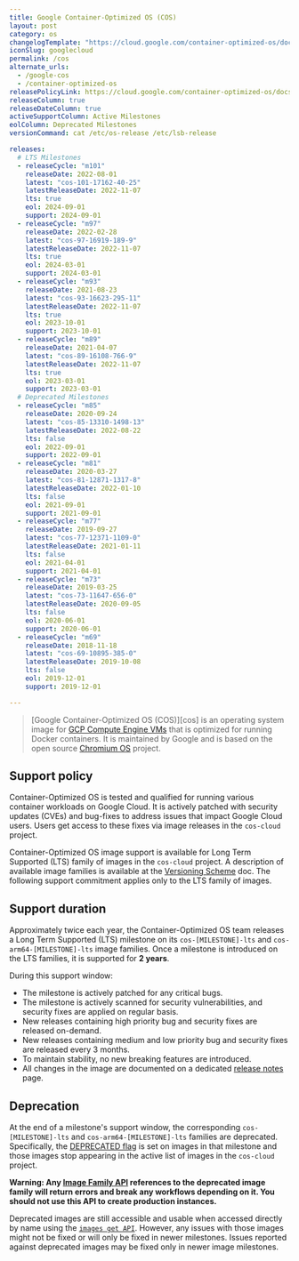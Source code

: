 ```yaml
---
title: Google Container-Optimized OS (COS)
layout: post
category: os
changelogTemplate: "https://cloud.google.com/container-optimized-os/docs/release-notes/__RELEASE_CYCLE__#__LATEST__"
iconSlug: googlecloud
permalink: /cos
alternate_urls:
  - /google-cos
  - /container-optimized-os
releasePolicyLink: https://cloud.google.com/container-optimized-os/docs/resources/support-policy
releaseColumn: true
releaseDateColumn: true
activeSupportColumn: Active Milestones
eolColumn: Deprecated Milestones
versionCommand: cat /etc/os-release /etc/lsb-release

releases:
  # LTS Milestones
  - releaseCycle: "m101"
    releaseDate: 2022-08-01
    latest: "cos-101-17162-40-25"
    latestReleaseDate: 2022-11-07
    lts: true
    eol: 2024-09-01
    support: 2024-09-01
  - releaseCycle: "m97"
    releaseDate: 2022-02-28
    latest: "cos-97-16919-189-9"
    latestReleaseDate: 2022-11-07
    lts: true
    eol: 2024-03-01
    support: 2024-03-01
  - releaseCycle: "m93"
    releaseDate: 2021-08-23
    latest: "cos-93-16623-295-11"
    latestReleaseDate: 2022-11-07
    lts: true
    eol: 2023-10-01
    support: 2023-10-01
  - releaseCycle: "m89"
    releaseDate: 2021-04-07
    latest: "cos-89-16108-766-9"
    latestReleaseDate: 2022-11-07
    lts: true
    eol: 2023-03-01
    support: 2023-03-01
  # Deprecated Milestones
  - releaseCycle: "m85"
    releaseDate: 2020-09-24
    latest: "cos-85-13310-1498-13"
    latestReleaseDate: 2022-08-22
    lts: false
    eol: 2022-09-01
    support: 2022-09-01
  - releaseCycle: "m81"
    releaseDate: 2020-03-27
    latest: "cos-81-12871-1317-8"
    latestReleaseDate: 2022-01-10
    lts: false
    eol: 2021-09-01
    support: 2021-09-01
  - releaseCycle: "m77"
    releaseDate: 2019-09-27
    latest: "cos-77-12371-1109-0"
    latestReleaseDate: 2021-01-11
    lts: false
    eol: 2021-04-01
    support: 2021-04-01
  - releaseCycle: "m73"
    releaseDate: 2019-03-25
    latest: "cos-73-11647-656-0"
    latestReleaseDate: 2020-09-05
    lts: false
    eol: 2020-06-01
    support: 2020-06-01
  - releaseCycle: "m69"
    releaseDate: 2018-11-18
    latest: "cos-69-10895-385-0"
    latestReleaseDate: 2019-10-08
    lts: false
    eol: 2019-12-01
    support: 2019-12-01

---
```


> [Google Container-Optimized OS (COS)][cos] is an operating system image for [GCP Compute Engine VMs](https://cloud.google.com/compute) that is optimized for running Docker containers. It is maintained by Google and is based on the open source [Chromium OS](https://www.chromium.org/chromium-os) project.

## Support policy

Container-Optimized OS is tested and qualified for running various container workloads on Google Cloud. It is actively patched with security updates (CVEs) and bug-fixes to address issues that impact Google Cloud users. Users get access to these fixes via image releases in the `cos-cloud` project.

Container-Optimized OS image support is available for Long Term Supported (LTS) family of images in the `cos-cloud` project. A description of available image families is available at the [Versioning Scheme](https://cloud.google.com/container-optimized-os/docs/concepts/versioning#image_families) doc. The following support commitment applies only to the LTS family of images.

## Support duration

Approximately twice each year, the Container-Optimized OS team releases a Long Term Supported (LTS) milestone on its `cos-[MILESTONE]-lts` and `cos-arm64-[MILESTONE]-lts` image families. Once a milestone is introduced on the LTS families, it is supported for **2 years**.

During this support window:

* The milestone is actively patched for any critical bugs.
* The milestone is actively scanned for security vulnerabilities, and security fixes are applied on regular basis.
* New releases containing high priority bug and security fixes are released on-demand.
* New releases containing medium and low priority bug and security fixes are released every 3 months.
* To maintain stability, no new breaking features are introduced.
* All changes in the image are documented on a dedicated [release notes](https://cloud.google.com/container-optimized-os/docs/release-notes#lts_image_families) page.

## Deprecation

At the end of a milestone's support window, the corresponding `cos-[MILESTONE]-lts` and `cos-arm64-[MILESTONE]-lts` families are deprecated. Specifically, the [DEPRECATED flag](https://cloud.google.com/compute/docs/reference/latest/images/deprecate) is set on images in that milestone and those images stop appearing in the active list of images in the `cos-cloud` project.

**Warning: Any [Image Family API](https://cloud.google.com/compute/docs/reference/rest/v1/images/getFromFamily) references to the deprecated image family will return errors and break any workflows depending on it. You should not use this API to create production instances.**

Deprecated images are still accessible and usable when accessed directly by name using the [`images get API`](https://cloud.google.com/compute/docs/reference/rest/v1/images/get). However, any issues with those images might not be fixed or will only be fixed in newer milestones. Issues reported against deprecated images may be fixed only in newer image milestones.
